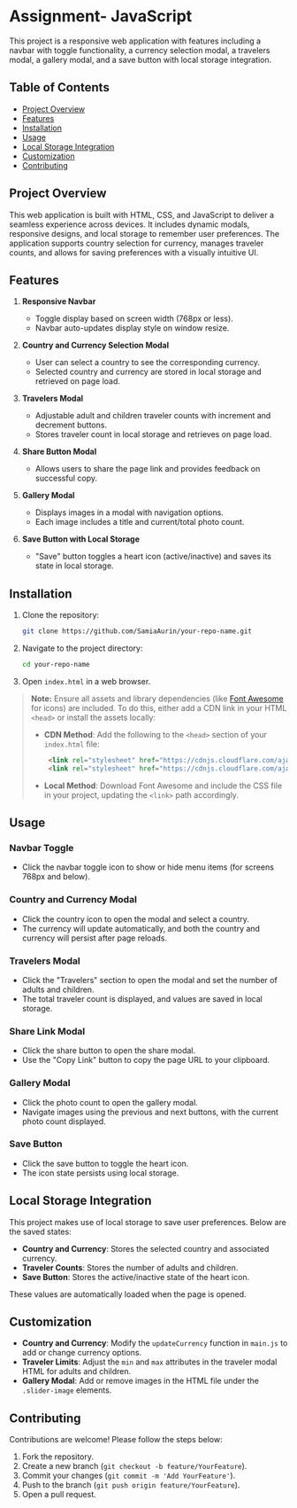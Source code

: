 # Assignment- JavaScript

This project is a responsive web application with features including a navbar with toggle functionality, a currency selection modal, a travelers modal, a gallery modal, and a save button with local storage integration.

## Table of Contents

- [Project Overview](#project-overview)
- [Features](#features)
- [Installation](#installation)
- [Usage](#usage)
- [Local Storage Integration](#local-storage-integration)
- [Customization](#customization)
- [Contributing](#contributing)


## Project Overview

This web application is built with HTML, CSS, and JavaScript to deliver a seamless experience across devices. It includes dynamic modals, responsive designs, and local storage to remember user preferences. The application supports country selection for currency, manages traveler counts, and allows for saving preferences with a visually intuitive UI.

## Features

1. **Responsive Navbar**  
   - Toggle display based on screen width (768px or less).
   - Navbar auto-updates display style on window resize.

2. **Country and Currency Selection Modal**  
   - User can select a country to see the corresponding currency.
   - Selected country and currency are stored in local storage and retrieved on page load.

3. **Travelers Modal**  
   - Adjustable adult and children traveler counts with increment and decrement buttons.
   - Stores traveler count in local storage and retrieves on page load.

4. **Share Button Modal**  
   - Allows users to share the page link and provides feedback on successful copy.

5. **Gallery Modal**  
   - Displays images in a modal with navigation options.
   - Each image includes a title and current/total photo count.

6. **Save Button with Local Storage**  
   - "Save" button toggles a heart icon (active/inactive) and saves its state in local storage.

## Installation

1. Clone the repository:
    ```bash
    git clone https://github.com/SamiaAurin/your-repo-name.git
    ```
2. Navigate to the project directory:
    ```bash
    cd your-repo-name
    ```
3. Open `index.html` in a web browser.

> **Note:** Ensure all assets and library dependencies (like [Font Awesome](https://fontawesome.com) for icons) are included. To do this, either add a CDN link in your HTML `<head>` or install the assets locally:
> 
> - **CDN Method**: Add the following to the `<head>` section of your `index.html` file:
>   ```html
>    <link rel="stylesheet" href="https://cdnjs.cloudflare.com/ajax/libs/font-awesome/6.0.0/css/all.min.css">
>    <link rel="stylesheet" href="https://cdnjs.cloudflare.com/ajax/libs/font-awesome/4.7.0/css/font-awesome.min.css">
>   ```
> - **Local Method**: Download Font Awesome and include the CSS file in your project, updating the `<link>` path accordingly.


## Usage

### Navbar Toggle
- Click the navbar toggle icon to show or hide menu items (for screens 768px and below).

### Country and Currency Modal
- Click the country icon to open the modal and select a country.
- The currency will update automatically, and both the country and currency will persist after page reloads.

### Travelers Modal
- Click the "Travelers" section to open the modal and set the number of adults and children.
- The total traveler count is displayed, and values are saved in local storage.

### Share Link Modal
- Click the share button to open the share modal.
- Use the "Copy Link" button to copy the page URL to your clipboard.

### Gallery Modal
- Click the photo count to open the gallery modal.
- Navigate images using the previous and next buttons, with the current photo count displayed.

### Save Button
- Click the save button to toggle the heart icon.
- The icon state persists using local storage.

## Local Storage Integration

This project makes use of local storage to save user preferences. Below are the saved states:
- **Country and Currency**: Stores the selected country and associated currency.
- **Traveler Counts**: Stores the number of adults and children.
- **Save Button**: Stores the active/inactive state of the heart icon.

These values are automatically loaded when the page is opened.

## Customization

- **Country and Currency**: Modify the `updateCurrency` function in `main.js` to add or change currency options.
- **Traveler Limits**: Adjust the `min` and `max` attributes in the traveler modal HTML for adults and children.
- **Gallery Modal**: Add or remove images in the HTML file under the `.slider-image` elements.

## Contributing

Contributions are welcome! Please follow the steps below:
1. Fork the repository.
2. Create a new branch (`git checkout -b feature/YourFeature`).
3. Commit your changes (`git commit -m 'Add YourFeature'`).
4. Push to the branch (`git push origin feature/YourFeature`).
5. Open a pull request.


